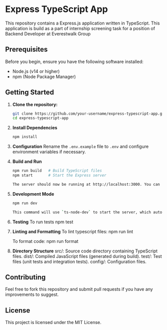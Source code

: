 # Express TypeScript App

This repository contains a  Express.js application written in TypeScript. This application is build as a part of internship screening task for a position of Backend Developer at Everestwalk Group

## Prerequisites

Before you begin, ensure you have the following software installed:

- Node.js (v14 or higher)
- npm (Node Package Manager)

## Getting Started

1. **Clone the repository:**

   ```bash
   git clone https://github.com/your-username/express-typescript-app.git
   cd express-typescript-app

2. **Install Dependencies**
     ```bash
     npm install
    
3. **Configuration**
   Rename the `.env.example` file to `.env` and configure environment variables if necessary.

4. **Build and Run**
   ```bash
   npm run build   # Build TypeScript files
   npm start       # Start the Express server

   The server should now be running at http://localhost:3000. You can access the API using a tool like Postman.

5. **Development Mode**
   ```bash
   npm run dev

   This command will use `ts-node-dev` to start the server, which automatically restarts on code changes.

6. **Testing**
   To run tests
   npm test

7. **Linting and Formatting**
    To lint typescript files:
    npm run lint

    To format code:
    npm run format

8. **Directory Structure**
   src/: Source code directory containing TypeScript files.
   dist/: Compiled JavaScript files (generated during build).
   test/: Test files (unit tests and integration tests).
   config/: Configuration files.

## Contributing
Feel free to fork this repository and submit pull requests if you have any improvements to suggest.

## License
This project is licensed under the MIT License.